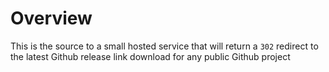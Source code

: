 # Overview

This is the source to a small hosted service that will return a `302` redirect to the latest Github release link download for any public Github project


